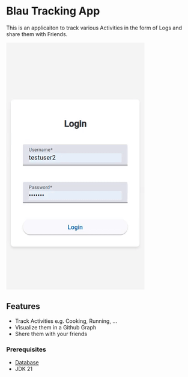 # Blau Tracking App

This is an applicaiton to track various Activities in the form of Logs and share them with Friends.

![demo-gif](assets/demo.gif)

## Features

- Track Activities e.g. Cooking, Running, ... 
- Visualize them in a Github Graph
- Shere them with your friends

### Prerequisites

- [Database](https://github.com/Jakob1010/blau-db)
- JDK 21

